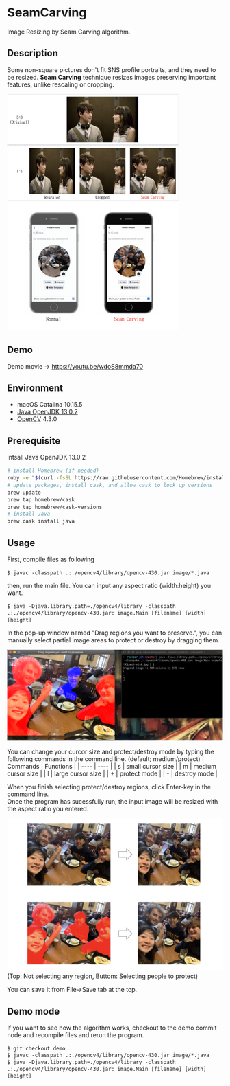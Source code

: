 # SeamCarving
Image Resizing by Seam Carving algorithm.

## Description
Some non-square pictures don't fit SNS profile portraits, and they need to be resized.
**Seam Carving** technique resizes images preserving important features, unlike rescaling or cropping.  

<img width="400" alt="fig1.png" src="https://github.com/ketaro-m/SeamCarving/blob/master/fig/fig1.png"><img width="400" alt="fig3.png" src="https://github.com/ketaro-m/SeamCarving/blob/master/fig/fig3.png"> 

## Demo
Demo movie -> https://youtu.be/wdoS8mmda70

## Environment
- macOS Catalina 10.15.5
- [Java OpenJDK 13.0.2](https://www.oracle.com/java/technologies/javase-jdk13-downloads.html)
- [OpenCV](https://opencv.org/) 4.3.0

## Prerequisite
intsall Java OpenJDK 13.0.2

```zsh
# install Homebrew (if needed)
ruby -e "$(curl -fsSL https://raw.githubusercontent.com/Homebrew/install/master/install)"
# update packages, install cask, and allow cask to look up versions
brew update
brew tap homebrew/cask
brew tap homebrew/cask-versions
# install Java
brew cask install java
```

## Usage
First, compile files as following
```
$ javac -classpath .:./opencv4/library/opencv-430.jar image/*.java
```
  
then, run the main file. You can input any aspect ratio (width:height) you want.
```
$ java -Djava.library.path=./opencv4/library -classpath .:./opencv4/library/opencv-430.jar: image.Main [filename] [width] [height]
```

In the pop-up window named "Drag regions you want to preserve.", you can manually select partial image areas to protect or destroy by dragging them. 

<img width="600" alt="fig4.png" src="https://github.com/ketaro-m/SeamCarving/blob/master/fig/fig4.png">

You can change your curcor size and protect/destroy mode by typing the following commands in the command line. (default; medium/protect)
|  Commands  |  Functions  |
| ---- | ---- |
|  s  |  small cursor size |
|  m  |  medium cursor size |
|  l  |  large cursor size |
|  +  |  protect mode  |
|  -  |  destroy mode  |

When you finish selecting protect/destroy regions, click Enter-key in the command line.  
Once the program has sucessfully run, the input image will be resized with the aspect ratio you entered.  

<img width="600" alt="fig2.png" src="https://github.com/ketaro-m/SeamCarving/blob/master/fig/fig2.png">  
(Top: Not selecting any region, Buttom: Selecting people to protect)  
  
You can save it from File->Save tab at the top.

## Demo mode

If you want to see how the algorithm works, checkout to the demo commit node and recompile files and rerun the program.

```
$ git checkout demo
$ javac -classpath .:./opencv4/library/opencv-430.jar image/*.java
$ java -Djava.library.path=./opencv4/library -classpath .:./opencv4/library/opencv-430.jar: image.Main [filename] [width] [height]
```
